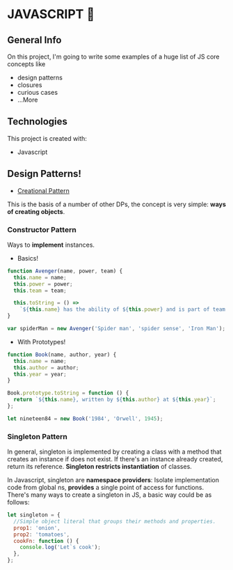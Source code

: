 # JAVASCRIPT 💛

## General Info

On this project, I'm going to write some examples of a huge list of JS core concepts like

- design patterns
- closures
- curious cases
- ...More

## Technologies

This project is created with:

- Javascript

## Design Patterns!

- [Creational Pattern](design_patterns/creational-patterns/README.md)

This is the basis of a number of other DPs, the concept is very simple: **ways of creating objects**.

### Constructor Pattern

Ways to **implement** instances.

- Basics!

```javascript
function Avenger(name, power, team) {
  this.name = name;
  this.power = power;
  this.team = team;

  this.toString = () =>
    `${this.name} has the ability of ${this.power} and is part of team ${this.team}`;
}

var spiderMan = new Avenger('Spider man', 'spider sense', 'Iron Man');
```

- With Prototypes!

```javascript
function Book(name, author, year) {
  this.name = name;
  this.author = author;
  this.year = year;
}

Book.prototype.toString = function () {
  return `${this.name}, written by ${this.author} at ${this.year}`;
};

let nineteen84 = new Book('1984', 'Orwell', 1945);
```

### Singleton Pattern

In general, singleton is implemented by creating a class with a method that creates an instance if does not exist. If there's an instance already created, return its reference. **Singleton restricts instantiation** of classes.

In Javascript, singleton are **namespace providers**: Isolate implementation code from global ns, **provides** a single point of access for functions.
There's many ways to create a singleton in JS, a basic way could be as follows:

```javascript
let singleton = {
  //Simple object literal that groups their methods and properties.
  prop1: 'onion',
  prop2: 'tomatoes',
  cookFn: function () {
    console.log('Let`s cook');
  },
};
```

